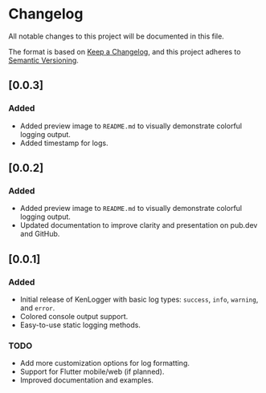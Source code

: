 # Changelog

All notable changes to this project will be documented in this file.

The format is based on [Keep a Changelog](https://keepachangelog.com/en/1.0.0/),
and this project adheres to [Semantic Versioning](https://semver.org/spec/v2.0.0.html).

## [0.0.3]

### Added
- Added preview image to `README.md` to visually demonstrate colorful logging output.
- Added timestamp for logs.

## [0.0.2]

### Added
- Added preview image to `README.md` to visually demonstrate colorful logging output.
- Updated documentation to improve clarity and presentation on pub.dev and GitHub.

## [0.0.1]

### Added
- Initial release of KenLogger with basic log types: `success`, `info`, `warning`, and `error`.
- Colored console output support.
- Easy-to-use static logging methods.

### TODO
- Add more customization options for log formatting.
- Support for Flutter mobile/web (if planned).
- Improved documentation and examples.
